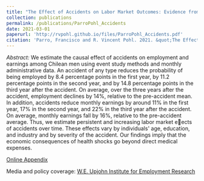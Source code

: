 ```yaml
---
title: "The Effect of Accidents on Labor Market Outcomes: Evidence from Chile"
collection: publications
permalink: /publications/ParroPohl_Accidents
date: 2021-03-01
paperurl: 'http://rvpohl.github.io/files/ParroPohl_Accidents.pdf'
citation: 'Parro, Francisco and R. Vincent Pohl. 2021. &quot;The Effect of Accidents on Labor Market Outcomes: Evidence from Chile.&quot; <i>Health Economics</i>. Published ahead of print. DOI 10.1002/hec.4230.'
---
```

<i>Abstract:</i> 
We estimate the causal effect of accidents on employment and earnings among
Chilean men using event study methods and monthly administrative data. An accident
of any type reduces the probability of being employed by 8.4 percentage points in the
first year, by 11.2 percentage points in the second year, and by 14.8 percentage points
in the third year after the accident. On average, over the three years after the accident,
employment declines by 14%, relative to the pre-accident mean. In addition, accidents
reduce monthly earnings by around 11% in the first year, 17% in the second year, and
22% in the third year after the accident. On average, monthly earnings fall by 16%,
relative to the pre-accident average. Thus, we estimate persistent and increasing labor
market eects of accidents over time. These effects vary by individuals' age, education,
and industry and by severity of the accident. Our findings imply that the economic
consequences of health shocks go beyond direct medical expenses.

[Online Appendix](http://rvpohl.github.io/files/ParroPohl_Accidents_App.pdf)

Media and policy coverage: [W.E. Upjohn Institute for Employment Research](https://www.upjohn.org/research-highlights/education-heads-earning-loss-health-shocks)
